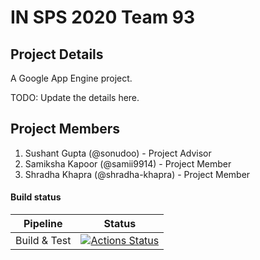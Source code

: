 # IN SPS 2020 Team 93

## Project Details

A Google App Engine project.

TODO: Update the details here.

## Project Members

1. Sushant Gupta (@sonudoo) - Project Advisor
2. Samiksha Kapoor (@samii9914) - Project Member
3. Shradha Khapra (@shradha-khapra) - Project Member

#### Build status

|        Pipeline        |            Status            |
|------------------------|------------------------------|
|      Build & Test      | [![Actions Status](https://github.com/sonudoo/in-sps-20-team-93/workflows/Java%20Build%20and%20Test/badge.svg)](https://github.com/sonudoo/in-sps-20-team-93/actions)     |
